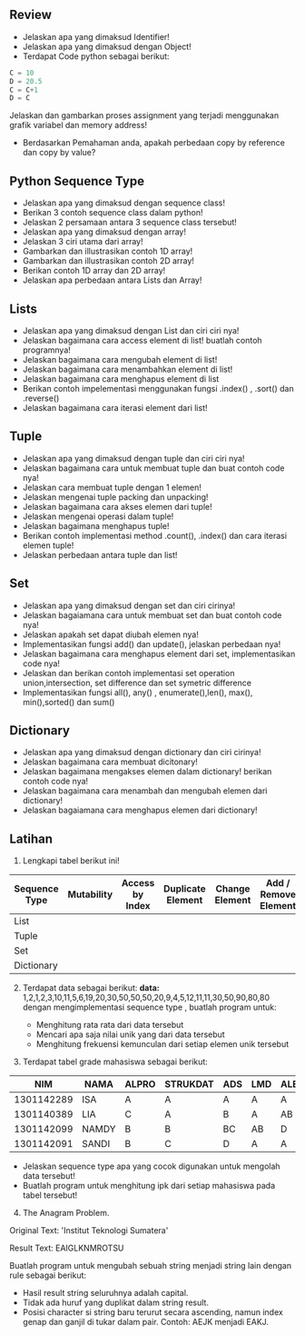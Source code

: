
## Review
- Jelaskan apa yang dimaksud Identifier!
- Jelaskan apa yang dimaksud dengan Object!
- Terdapat Code python sebagai berikut:

```python
C = 10
D = 20.5
C = C+1
D = C
```
Jelaskan dan gambarkan proses assignment yang terjadi menggunakan grafik variabel dan memory address!
- Berdasarkan Pemahaman anda, apakah perbedaan copy by reference dan copy by value?

## Python Sequence Type
- Jelaskan apa yang dimaksud dengan sequence class!
- Berikan 3 contoh sequence class dalam python!
- Jelaskan 2 persamaan antara 3 sequence class tersebut!
- Jelaskan apa yang dimaksud dengan array!
- Jelaskan 3 ciri utama dari array!
- Gambarkan dan illustrasikan contoh 1D array!
-  Gambarkan dan illustrasikan contoh 2D array!
- Berikan contoh 1D array dan 2D array!
- Jelaskan apa perbedaan antara Lists dan Array!

## Lists
- Jelaskan apa yang dimaksud dengan List dan ciri ciri nya!
- Jelaskan bagaimana cara access element di list! buatlah contoh programnya!
- Jelaskan bagaimana cara mengubah element di list!
- Jelaskan bagaimana cara menambahkan element di list!
- Jelaskan bagaimana cara menghapus element di list
- Berikan contoh impelementasi menggunakan fungsi .index() , .sort() dan .reverse()
- Jelaskan bagaimana cara iterasi element dari list!

## Tuple
- Jelaskan apa yang dimaksud dengan tuple dan ciri ciri nya!
- Jelaskan bagaimana cara untuk membuat tuple dan buat contoh code nya!
- Jelaskan cara membuat tuple dengan 1 elemen!
- Jelaskan mengenai tuple packing dan unpacking!
- Jelaskan bagaimana cara akses elemen dari tuple!
- Jelaskan mengenai operasi dalam tuple!
- Jelaskan bagaimana menghapus tuple!
- Berikan contoh implementasi method .count(), .index() dan cara iterasi elemen tuple!
- Jelaskan perbedaan antara tuple dan list!

## Set
- Jelaskan apa yang dimaksud dengan set dan ciri cirinya!
- Jelaskan bagaiamana cara untuk membuat set dan buat contoh code nya!
- Jelaskan apakah set dapat diubah elemen nya!
- Implementasikan fungsi add() dan update(), jelaskan perbedaan nya!
- Jelaskan bagaimana cara menghapus element dari set, implementasikan code nya!
- Jelaskan dan berikan contoh implementasi set operation union,intersection, set difference dan set symetric difference
- Implementasikan fungsi all(), any() , enumerate(),len(), max(), min(),sorted() dan sum()

## Dictionary
- Jelaskan apa yang dimaksud dengan dictionary dan ciri cirinya!
- Jelaskan bagaimana cara membuat dicitonary!
- Jelaskan bagaimana mengakses elemen dalam dictionary! berikan contoh code nya!
- Jelaskan bagaimana cara menambah dan mengubah elemen dari dictionary!
- Jelaskan bagaiamana cara menghapus elemen dari dictionary!

## Latihan
1. Lengkapi tabel berikut ini!

| Sequence Type | Mutability | Access by Index | Duplicate Element | Change Element | Add / Remove Element |
| ------------- | ---------- | --------------- | ----------------- | -------------- | -------------------- |
| List          |            |                 |                   |                |                      |
| Tuple         |            |                 |                   |                |                      |
| Set           |            |                 |                   |                |                      |
| Dictionary    |            |                 |                   |                |                      |

2. Terdapat data sebagai berikut: 
	**data:** 1,2,1,2,3,10,11,5,6,19,20,30,50,50,50,20,9,4,5,12,11,11,30,50,90,80,80
	dengan mengimplementasi sequence type , buatlah program untuk:
	- Menghitung rata rata dari data tersebut
	- Mencari apa saja nilai unik yang dari data tersebut
	- Menghitung frekuensi kemunculan dari setiap elemen unik tersebut

3. Terdapat tabel grade mahasiswa sebagai berikut:

| NIM        | NAMA  | ALPRO | STRUKDAT | ADS | LMD | ALE |
| ---------- | ----- | ----- | -------- | --- | --- | --- |
| 1301142289 | ISA   | A     | A        | A   | A   | A   |
| 1301140389 | LIA   | C     | A        | B   | A   | AB  |
| 1301142099 | NAMDY | B     | B        | BC  | AB  | D   |
| 1301142091 | SANDI | B     | C        | D   | A   | A   | 

- Jelaskan sequence type apa yang cocok digunakan untuk mengolah data tersebut!
- Buatlah program untuk menghitung ipk dari setiap mahasiswa pada tabel tersebut!

4. The Anagram Problem.

Original Text: 'Institut Teknologi Sumatera'

Result Text: EAIGLKNMROTSU

Buatlah program untuk mengubah sebuah string menjadi string lain dengan rule sebagai berikut:
- Hasil result string seluruhnya adalah capital.
- Tidak ada huruf yang duplikat dalam string result.
- Posisi character si string baru terurut secara ascending, namun index genap dan ganjil di tukar dalam pair. Contoh: AEJK menjadi EAKJ.
